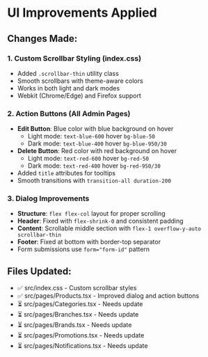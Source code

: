 # UI Improvements Applied

## Changes Made:

### 1. Custom Scrollbar Styling (index.css)
- Added `.scrollbar-thin` utility class
- Smooth scrollbars with theme-aware colors
- Works in both light and dark modes
- Webkit (Chrome/Edge) and Firefox support

### 2. Action Buttons (All Admin Pages)
- **Edit Button**: Blue color with blue background on hover
  - Light mode: `text-blue-600` hover `bg-blue-50`
  - Dark mode: `text-blue-400` hover `bg-blue-950/30`
- **Delete Button**: Red color with red background on hover
  - Light mode: `text-red-600` hover `bg-red-50`
  - Dark mode: `text-red-400` hover `bg-red-950/30`
- Added `title` attributes for tooltips
- Smooth transitions with `transition-all duration-200`

### 3. Dialog Improvements
- **Structure**: `flex flex-col` layout for proper scrolling
- **Header**: Fixed with `flex-shrink-0` and consistent padding
- **Content**: Scrollable middle section with `flex-1 overflow-y-auto scrollbar-thin`
- **Footer**: Fixed at bottom with border-top separator
- Form submissions use `form="form-id"` pattern

## Files Updated:
- ✅ src/index.css - Custom scrollbar styles
- ✅ src/pages/Products.tsx - Improved dialog and action buttons
- ⏳ src/pages/Categories.tsx - Needs update
- ⏳ src/pages/Branches.tsx - Needs update
- ⏳ src/pages/Brands.tsx - Needs update  
- ⏳ src/pages/Promotions.tsx - Needs update
- ⏳ src/pages/Notifications.tsx - Needs update
